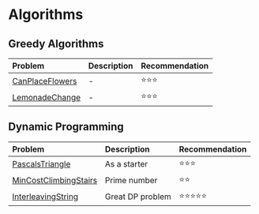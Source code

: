 # Algorithms

## Greedy Algorithms

| Problem | Description | Recommendation |
|:--------|:------------|:---------------|
| [CanPlaceFlowers](https://www.lintcode.com/problem/can-place-flowers/description) | - | ⭐️️️⭐️️️⭐️️️️ |
| [LemonadeChange](https://www.lintcode.com/problem/lemonade-change/description) | - | ⭐️️️⭐️️️⭐️️️️ |

## Dynamic Programming 

| Problem | Description | Recommendation |
|:--------|:------------|:---------------|
| [PascalsTriangle](https://www.lintcode.com/problem/pascals-triangle/description) | As a starter | ⭐️️️⭐️️️⭐️️️️ |
| [MinCostClimbingStairs](https://www.lintcode.com/problem/min-cost-climbing-stairs/description) | Prime number | ⭐️️️⭐️️️ |
| [InterleavingString](https://www.lintcode.com/problem/interleaving-string/description) | Great DP problem | ⭐️️️⭐⭐️️️⭐️️️⭐️️️️️️️ |
